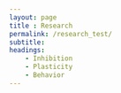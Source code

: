 ```yaml
--- 
layout: page
title : Research 
permalink: /research_test/
subtitle:
headings:
    - Inhibition
    - Plasticity
    - Behavior
---
```

